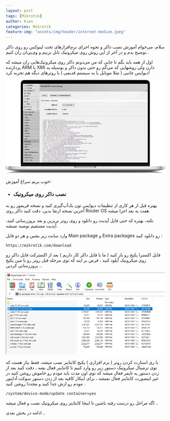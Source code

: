 ```yaml
---
layout: post
tags: [Mikrotik]
author: Kian
categories: Mikrotik
feature-img: "assets/img/header/internet-medium.jpeg"
---
```


سلام، می‌خوام آموزش نصب داکر و نحوه اجرای  نرم‌افزارهای تحت لینوکس رو روی داکر توضیح بدم و در آخر از این روش روی میکروتیک تانل بزنیم و وی‌پی‌ان ران کنیم..

اول از همه باید بگم تا جایی که من می‌دونم داکر روی میکروتیک‌هایی ران میشه که پردازنده ARM یا X86 دارن ولی روشهایی که می‌گم رو حتی بدون داکر و بوسیله یه دیوایس جانبی ( مثلا موبایل یا یه سیستم قدیمی ) با روترهای دیگه هم تجربه کرد!

![WinBoX](/assets/images/mikrotik/winbox.png)

خوب بریم سراغ آموزش:

* ### نصب داکر روی میکروتیک

بهتره قبل از هر کاری از تنظیمات دیوایس تون بک‌آپ‌گیری کنید و نسخه فریمور رو به آخرین نسخه ارتقا بدین، دقت کنید داکر روی Router OS هفت به بعد اجرا میشه.

نکته، بهتره که حتی فایل آپدیت رو دانلود و روی روتر بریزین و بعد بروزرسانی کنید، آپدیت مستقیم توصیه نمیشه.

وارد سایت زیر بشین و هر دو فایل Main package و Extra packages رو دانلود کنید :

```
https://mikrotik.com/download
```

فایل اکسترا پکیج رو باز کنید ( ما با فایل داکر کار داریم ) بعد از اکسترکت فایل داکر رو روی میکروتیک آپلود کنید ، فرض بر اینه که توی مرحله قبل روتر رو با مین پکیج بروزرسانی کردین ..

![Pakages](/assets/images/mikrotik/packages.png)

با ری استارت کردن روتر ( نرم افزاری ) پکیج کانتاینر نصب میشه، فقط نیاز هست که توی ترمینال میکروتیک دستور زیر رو وارد کنیم تا کانتاینر فعال بشه ، دقت کنید بعد از زدن دستور یه تایمر فعال میشه که توی اون مدت باید مودم رو خاموش روشن کنید در غیر اینصورت کانتاینر فعال نمیشه ، برای اینکار کافیه بعد از زدن دستور سوکت آداپتور مودم رو ازش جدا کنید و مجددا روشن کنید .

```
/system/device-mode/update container=yes
```

اگه مراحل رو درست رفته باشین تا اینجا کانتاینر روی میکروتیک نصب و فعال میشه ..

ادامه در بخش بعدی ..
